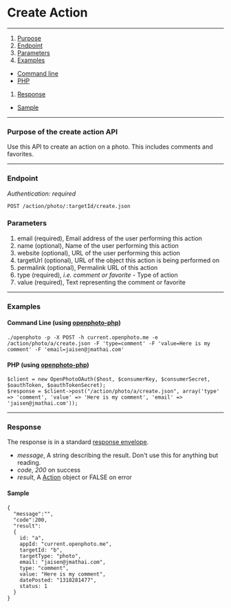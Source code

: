 Create Action
=======================


----------------------------------------

1. [Purpose][purpose]
1. [Endpoint][endpoint]
1. [Parameters][parameters]
1. [Examples][examples]
  * [Command line][example-cli]
  * [PHP][example-php]
1. [Response][response]
  * [Sample][sample]

----------------------------------------

<a name="purpose"></a>
### Purpose of the create action API

Use this API to create an action on a photo. This includes comments and favorites.

----------------------------------------

<a name="endpoint"></a>
### Endpoint

_Authentication: required_

    POST /action/photo/:targetId/create.json

<a name="parameters"></a>
### Parameters

1.  email (required), Email address of the user performing this action
1.  name (optional), Name of the user performing this action
1.  website (optional), URL of the user performing this action
1.  targetUrl (optional), URL of the object this action is being performed on
1.  permalink (optional), Permalink URL of this action
1.  type (required), _i.e. comment or favorite_ - Type of action
1.  value (required), Text representing the comment or favorite

----------------------------------------

<a name="examples"></a>
### Examples

<a name="example-cli"></a>
#### Command Line (using [openphoto-php][openphoto-php])

    ./openphoto -p -X POST -h current.openphoto.me -e /action/photo/a/create.json -F 'type=comment' -F 'value=Here is my comment' -F 'email=jaisen@jmathai.com'

<a name="example-php"></a>
#### PHP (using [openphoto-php][openphoto-php])

    $client = new OpenPhotoOAuth($host, $consumerKey, $consumerSecret, $oauthToken, $oauthTokenSecret);
    $response = $client->post("/action/photo/a/create.json", array('type' => 'comment', 'value' => 'Here is my comment', 'email' => 'jaisen@jmathai.com'));

----------------------------------------

<a name="response"></a>
### Response

The response is in a standard [response envelope](http://theopenphotoproject.org/documentation/api/Envelope).

* _message_, A string describing the result. Don't use this for anything but reading.
* _code_, _200_ on success
* _result_, A [Action][Action] object or FALSE on error

<a name="sample"></a>
#### Sample

    {
      "message":"",
      "code":200,
      "result":
      {
        id: "a",
        appId: "current.openphoto.me",
        targetId: "b",
        targetType: "photo",
        email: "jaisen@jmathai.com",
        type: "comment",
        value: "Here is my comment",
        datePosted: "1318281477",
        status: 1
      }
    }


[Action]: ../schemas/Action.markdown
[purpose]: #purpose
[endpoint]: #endpoint
[parameters]: #parameters
[examples]: #examples
[example-cli]: #example-cli
[example-php]: #example-php
[response]: #response
[sample]: #sample
[openphoto-php]: https://github.com/openphoto/openphoto-php
